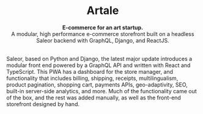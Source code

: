 <div align="center">
  <h1>Artale</h1>
</div>

<div align="center">
  <strong>E-commerce for an art startup.</strong><br>
</div>

<div align="center">
  A modular, high performance e-commerce storefront built on a headless Saleor backend with GraphQL, Django, and ReactJS.
</div>

<br>

Saleor, based on Python and Django, the latest major update introduces a modular front end powered by a GraphQL API and written with React and TypeScript. This PWA has a dashboard for the store manager, and functionality that includes billing, shipping, receipts, multilingualism, product pagination, shopping cart,
payments APIs, geo-adaptivity, SEO, built-in server-side analytics, and more. Much of the functionality came out of the box, and the rest was
added manually, as well as the front-end storefront designed by hand.
